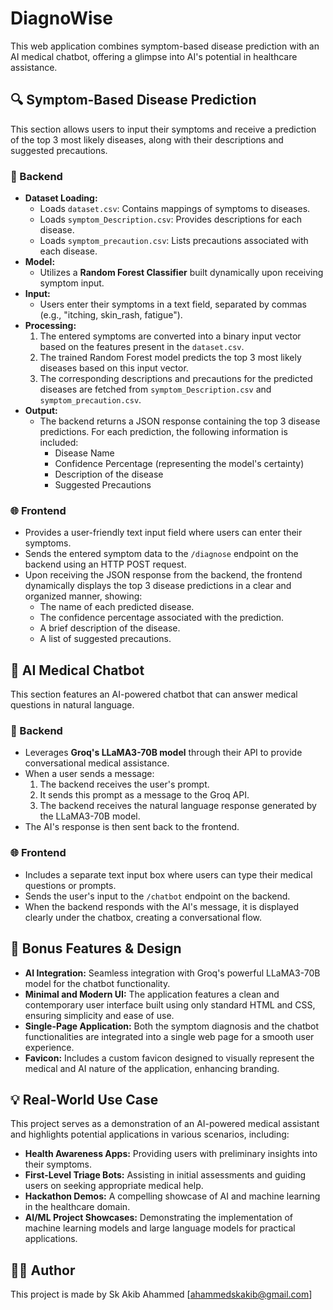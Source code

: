 # DiagnoWise

This web application combines symptom-based disease prediction with an AI medical chatbot, offering a glimpse into AI's potential in healthcare assistance.

## 🔍 Symptom-Based Disease Prediction

This section allows users to input their symptoms and receive a prediction of the top 3 most likely diseases, along with their descriptions and suggested precautions.

### 🔧 Backend

* **Dataset Loading:**
    * Loads `dataset.csv`: Contains mappings of symptoms to diseases.
    * Loads `symptom_Description.csv`: Provides descriptions for each disease.
    * Loads `symptom_precaution.csv`: Lists precautions associated with each disease.
* **Model:**
    * Utilizes a **Random Forest Classifier** built dynamically upon receiving symptom input.
* **Input:**
    * Users enter their symptoms in a text field, separated by commas (e.g., "itching, skin_rash, fatigue").
* **Processing:**
    1.  The entered symptoms are converted into a binary input vector based on the features present in the `dataset.csv`.
    2.  The trained Random Forest model predicts the top 3 most likely diseases based on this input vector.
    3.  The corresponding descriptions and precautions for the predicted diseases are fetched from `symptom_Description.csv` and `symptom_precaution.csv`.
* **Output:**
    * The backend returns a JSON response containing the top 3 disease predictions. For each prediction, the following information is included:
        * Disease Name
        * Confidence Percentage (representing the model's certainty)
        * Description of the disease
        * Suggested Precautions

### 🌐 Frontend

* Provides a user-friendly text input field where users can enter their symptoms.
* Sends the entered symptom data to the `/diagnose` endpoint on the backend using an HTTP POST request.
* Upon receiving the JSON response from the backend, the frontend dynamically displays the top 3 disease predictions in a clear and organized manner, showing:
    * The name of each predicted disease.
    * The confidence percentage associated with the prediction.
    * A brief description of the disease.
    * A list of suggested precautions.

## 💬 AI Medical Chatbot

This section features an AI-powered chatbot that can answer medical questions in natural language.

### 🔧 Backend

* Leverages **Groq's LLaMA3-70B model** through their API to provide conversational medical assistance.
* When a user sends a message:
    1.  The backend receives the user's prompt.
    2.  It sends this prompt as a message to the Groq API.
    3.  The backend receives the natural language response generated by the LLaMA3-70B model.
* The AI's response is then sent back to the frontend.

### 🌐 Frontend

* Includes a separate text input box where users can type their medical questions or prompts.
* Sends the user's input to the `/chatbot` endpoint on the backend.
* When the backend responds with the AI's message, it is displayed clearly under the chatbox, creating a conversational flow.

## 🧠 Bonus Features & Design

* **AI Integration:** Seamless integration with Groq's powerful LLaMA3-70B model for the chatbot functionality.
* **Minimal and Modern UI:** The application features a clean and contemporary user interface built using only standard HTML and CSS, ensuring simplicity and ease of use.
* **Single-Page Application:** Both the symptom diagnosis and the chatbot functionalities are integrated into a single web page for a smooth user experience.
* **Favicon:** Includes a custom favicon designed to visually represent the medical and AI nature of the application, enhancing branding.

## 💡 Real-World Use Case

This project serves as a demonstration of an AI-powered medical assistant and highlights potential applications in various scenarios, including:

* **Health Awareness Apps:** Providing users with preliminary insights into their symptoms.
* **First-Level Triage Bots:** Assisting in initial assessments and guiding users on seeking appropriate medical help.
* **Hackathon Demos:** A compelling showcase of AI and machine learning in the healthcare domain.
* **AI/ML Project Showcases:** Demonstrating the implementation of machine learning models and large language models for practical applications.

## ✍🏻 Author

This project is made by Sk Akib Ahammed [ahammedskakib@gmail.com]
